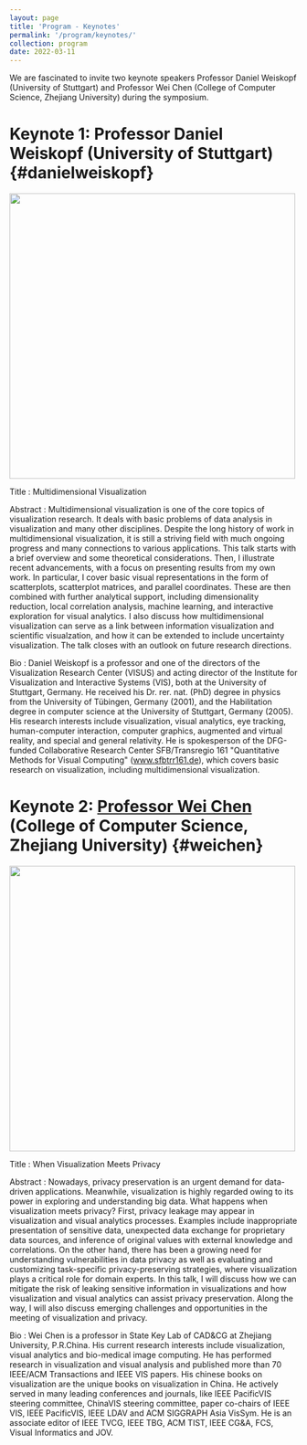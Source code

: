 ```yaml
---
layout: page
title: 'Program - Keynotes'
permalink: '/program/keynotes/'
collection: program
date: 2022-03-11
---
```


We are fascinated to invite two keynote speakers Professor Daniel Weiskopf (University of Stuttgart) and Professor Wei Chen (College of Computer Science, Zhejiang University) during the symposium.

<!-- Format: pre-recorded video and live QA -->

# Keynote 1: Professor Daniel Weiskopf (University of Stuttgart) {#danielweiskopf}
<img src="{{ site.url }}{{ site.baseurl }}/assets/images/keynotes/weiskopf.png" width="500" height="500" />

Title
: Multidimensional Visualization

Abstract
: Multidimensional visualization is one of the core topics of visualization research. It deals with basic problems of data analysis in visualization and many other disciplines. Despite the long history of work in multidimensional visualization, it is still a striving field with much ongoing progress and many connections to various applications. This talk starts with a brief overview and some theoretical considerations. Then, I illustrate recent advancements, with a focus on presenting results from my own work. In particular, I cover basic visual representations in the form of scatterplots, scatterplot matrices, and parallel coordinates. These are then combined with further analytical support, including dimensionality reduction, local correlation analysis, machine learning, and interactive exploration for visual analytics. I also discuss how multidimensional visualization can serve as a link between information visualization and scientific visualzation, and how it can be extended to include uncertainty visualization. The talk closes with an outlook on future research directions.

Bio
: Daniel Weiskopf is a professor and one of the directors of the Visualization Research Center (VISUS) and acting director of the Institute for Visualization and Interactive Systems (VIS), both at the University of Stuttgart, Germany. He received his Dr. rer. nat. (PhD) degree in physics from the University of Tübingen, Germany (2001), and the Habilitation degree in computer science at the University of Stuttgart, Germany (2005). His research interests include visualization, visual analytics, eye tracking, human-computer interaction, computer graphics, augmented and virtual reality, and special and general relativity. He is spokesperson of the DFG-funded Collaborative Research Center SFB/Transregio 161 "Quantitative Methods for Visual Computing" (www.sfbtrr161.de), which covers basic research on visualization, including multidimensional visualization.

# Keynote 2: [Professor Wei Chen](http://www.cad.zju.edu.cn/home/chenwei/) (College of Computer Science, Zhejiang University) {#weichen}

<img src="{{ site.url }}{{ site.baseurl }}/assets/images/keynotes/WeiChen.png" width="500" height="500" />

Title
: When Visualization Meets Privacy

Abstract
:  Nowadays, privacy preservation is an urgent demand for data-driven applications. Meanwhile, visualization is highly regarded owing to its power in exploring and understanding big data. What happens when visualization meets privacy? First, privacy leakage may appear in visualization and visual analytics processes. Examples include inappropriate presentation of sensitive data, unexpected data exchange for proprietary data sources, and inference of original values with external knowledge and correlations. On the other hand, there has been a growing need for understanding vulnerabilities in data privacy as well as evaluating and customizing task-specific privacy-preserving strategies, where visualization plays a critical role for domain experts. In this talk, I will discuss how we can mitigate the risk of leaking sensitive information in visualizations and how visualization and visual analytics can assist privacy preservation. Along the way, I will also discuss emerging challenges and opportunities in the meeting of visualization and privacy.

Bio
: Wei Chen is a professor in State Key Lab of CAD&CG at Zhejiang University, P.R.China. His current research interests include visualization, visual analytics and bio-medical image computing. He has performed research in visualization and visual analysis and published more than 70 IEEE/ACM Transactions and IEEE VIS papers. His chinese books on visualization are the unique books on visualization in China. He actively served in many leading conferences and journals, like IEEE PacificVIS steering committee, ChinaVIS steering committee, paper co-chairs of IEEE VIS, IEEE PacificVIS, IEEE LDAV and ACM SIGGRAPH Asia VisSym. He is an associate editor of IEEE TVCG, IEEE TBG, ACM TIST, IEEE CG&A, FCS, Visual Informatics and JOV.
